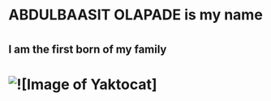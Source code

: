 # <h1>ABDULBAASIT OLAPADE is my name</h1>
# <h2>I am the first born of my family</h2> 
# <img src="https://octodex.github.com/images/yaktocat.png" alt="![Image of Yaktocat]">
